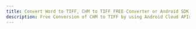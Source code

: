 ---title: Convert Word to TIFF, CHM to TIFF FREE Converter or Android SDKdescription: Free Conversion of CHM to TIFF by using Android Cloud APIs & SDKs. Also Create, Edit & Render Microsoft Word & OpenOffice documents in the Cloud.---